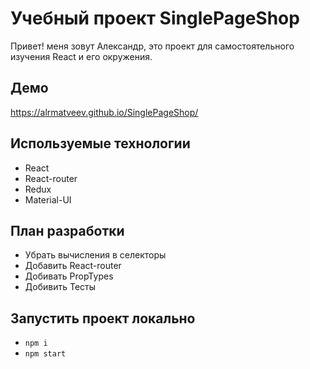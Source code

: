 # Учебный проект SinglePageShop

Привет! меня зовут Александр, это проект для самостоятельного изучения React и его окружения.

## Демо

https://alrmatveev.github.io/SinglePageShop/

## Используемые технологии

- React
- React-router
- Redux
- Material-UI

## План разработки

- Убрать вычисления в селекторы
- Добавить React-router
- Добивать PropTypes
- Добивить Тесты

## Запустить проект локально

- `npm i`
- `npm start`
